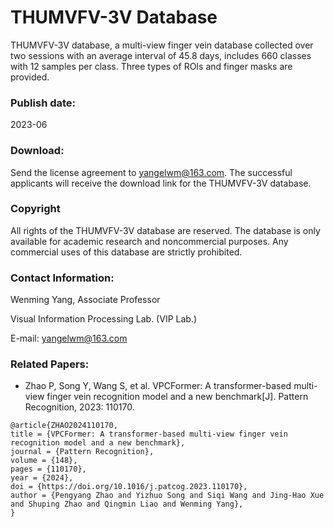 # THUMVFV-3V Database

THUMVFV-3V database, a multi-view finger vein database collected over two sessions with an average interval of 45.8 days, includes 660 classes with 12 samples per class. Three types of ROIs and finger masks are provided.

### Publish date:
2023-06

### Download:
Send the license agreement to yangelwm@163.com. The successful applicants will receive the download link for the THUMVFV-3V database.

### Copyright
All rights of the THUMVFV-3V database are reserved. The database is only available for academic research and noncommercial purposes. Any commercial uses of this database are strictly prohibited.

### Contact Information:

Wenming Yang, Associate Professor


Visual Information Processing Lab. (VIP Lab.)

E-mail: yangelwm@163.com


### Related Papers:

- Zhao P, Song Y, Wang S, et al. VPCFormer: A transformer-based multi-view finger vein recognition model and a new benchmark[J]. Pattern Recognition, 2023: 110170.

```
@article{ZHAO2024110170,
title = {VPCFormer: A transformer-based multi-view finger vein recognition model and a new benchmark},
journal = {Pattern Recognition},
volume = {148},
pages = {110170},
year = {2024},
doi = {https://doi.org/10.1016/j.patcog.2023.110170},
author = {Pengyang Zhao and Yizhuo Song and Siqi Wang and Jing-Hao Xue and Shuping Zhao and Qingmin Liao and Wenming Yang},
}
```
